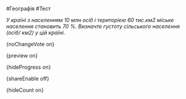 #Географія #Тест

*У країні з населенням 10 млн осіб і територією 60 тис.км2 міське населення становить 70 %. Визначте густоту сільського населення (осіб/ км2) у цій країні.*

{noChangeVote on}

{preview on}

{hideProgress on}

{shareEnable off}

{hideCount on}

